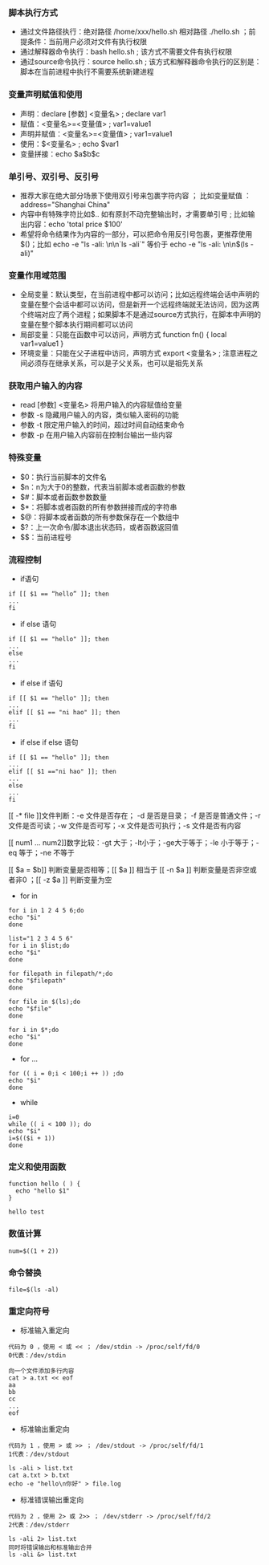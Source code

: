 ### 脚本执行方式
- 通过文件路径执行：绝对路径 /home/xxx/hello.sh  相对路径 ./hello.sh ；前提条件：当前用户必须对文件有执行权限
- 通过解释器命令执行：bash hello.sh ; 该方式不需要文件有执行权限
- 通过source命令执行：source hello.sh ; 该方式和解释器命令执行的区别是：脚本在当前进程中执行不需要系统新建进程

### 变量声明赋值和使用
- 声明：declare [参数] <变量名> ; declare var1
- 赋值：<变量名>=<变量值> ; var1=value1
- 声明并赋值：<变量名>=<变量值> ; var1=value1
- 使用：$<变量名> ; echo  $var1
- 变量拼接：echo \$a\$b\$c

### 单引号、双引号、反引号
- 推荐大家在绝大部分场景下使用双引号来包裹字符内容 ； 比如变量赋值 ：address="Shanghai   China"
- 内容中有特殊字符比如$.. 如有原封不动完整输出时，才需要单引号 ; 比如输出内容：echo 'total  price $100'
- 希望将命令结果作为内容的一部分，可以把命令用反引号包裹，更推荐使用\$()；比如 echo -e "ls -ali: \n\n\`ls -ali\`"  等价于 echo -e "ls -ali: \n\n$(ls -ali)"

### 变量作用域范围
- 全局变量：默认类型，在当前进程中都可以访问；比如远程终端会话中声明的变量在整个会话中都可以访问，但是新开一个远程终端就无法访问，因为这两个终端对应了两个进程；如果脚本不是通过source方式执行，在脚本中声明的变量在整个脚本执行期间都可以访问
- 局部变量：只能在函数中可以访问，声明方式 function fn() {  local  var1=value1  }
- 环境变量：只能在父子进程中访问，声明方式 export <变量名> ; 注意进程之间必须存在继承关系，可以是子父关系，也可以是祖先关系

### 获取用户输入的内容
- read [参数] <变量名> 将用户输入的内容赋值给变量
- 参数 -s 隐藏用户输入的内容，类似输入密码的功能
- 参数 -t 限定用户输入的时间，超过时间自动结束命令
- 参数 -p 在用户输入内容前在控制台输出一些内容

### 特殊变量
- $0：执行当前脚本的文件名
- $n：n为大于0的整数，代表当前脚本或者函数的参数
- $#：脚本或者函数参数数量
- $*：将脚本或者函数的所有参数拼接而成的字符串
- $@：将脚本或者函数的所有参数保存在一个数组中
- $?：上一次命令/脚本退出状态码，或者函数返回值
- \$\$：当前进程号

### 流程控制
- if语句
```
if [[ $1 == “hello” ]]; then
...
fi
```
- if else 语句
```
if [[ $1 == "hello" ]]; then
...
else
...
fi
```
- if else if 语句
```
if [[ $1 == "hello" ]]; then
...
elif [[ $1 == "ni hao" ]]; then
...
fi
```
- if else if else 语句
```
if [[ $1 == "hello" ]]; then
...
elif [[ $1 =="ni hao" ]]; then
...
else
...
fi
```
[[ -* file ]]文件判断：-e 文件是否存在； -d 是否是目录； -f 是否是普通文件；-r 文件是否可读；-w 文件是否可写；-x 文件是否可执行；-s 文件是否有内容

[[ num1 ... num2]]数字比较：-gt 大于；-lt小于；-ge大于等于；-le 小于等于；-eq 等于；-ne 不等于

[[ $a = $b]] 判断变量是否相等；[[ $a ]] 相当于 [[ -n $a ]] 判断变量是否非空或者非0 ；[[ -z $a ]] 判断变量为空
- for in
```
for i in 1 2 4 5 6;do
echo "$i"
done

list="1 2 3 4 5 6"
for i in $list;do
echo "$i"
done

for filepath in filepath/*;do
echo "$filepath"
done

for file in $(ls);do
echo "$file"
done

for i in $*;do
echo "$i"
done
```
- for ...
```
for (( i = 0;i < 100;i ++ )) ;do
echo "$i"
done
```
- while
```
i=0
while (( i < 100 )); do
echo "$i"
i=$(($i + 1))
done
```

### 定义和使用函数
```
function hello ( ) {
  echo "hello $1"
}

hello test
```

### 数值计算
```
num=$((1 + 2))
```

### 命令替换
```
file=$(ls -al)
```

### 重定向符号
- 标准输入重定向  
```
代码为 0 ，使用 < 或 << ； /dev/stdin -> /proc/self/fd/0 
0代表：/dev/stdin

向一个文件添加多行内容
cat > a.txt << eof
aa
bb
cc
...
eof
```
- 标准输出重定向
```
代码为 1 ，使用 > 或 >> ； /dev/stdout -> /proc/self/fd/1 
1代表：/dev/stdout

ls -ali > list.txt
cat a.txt > b.txt
echo -e "hello\n你好" > file.log
```
- 标准错误输出重定向
```
代码为 2 ，使用 2> 或 2>> ； /dev/stderr -> /proc/self/fd/2 
2代表：/dev/stderr

ls -ali 2> list.txt
同时将错误输出和标准输出合并
ls -ali &> list.txt
```
